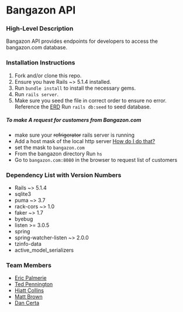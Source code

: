 # Bangazon API

### High-Level Description
Bangazon API provides endpoints for developers to access the bangazon.com database.
### Installation Instructions
1. Fork and/or clone this repo.
1. Ensure you have Rails ~> 5.1.4 installed.
1. Run `bundle install` to install the necessary gems.
1. Run `rails server`.
1. Make sure you seed the file in correct order to ensure no error.  Reference the [ERD](https://github.com/c-cannons/bangazon-api/blob/master/API-ERD%20(3).pdf) Run `rails db:seed` to seed database.


  ##### To make A request for customers from Bangazon.com
  - make sure your ~~refrigerator~~ rails server is running
  - Add a host mask of the local http server [How do I do that?](http://www.mactip.net/how-to-edit-the-hosts-file-on-a-mac/)
  - set the mask to `bangazon.com`
  - From the bangazon directory Run `hs`
  - Go to `bangazon.com:8080` in the browser to request list of customers

### Dependency List with Version Numbers
* Rails ~> 5.1.4
* sqlite3
* puma ~> 3.7
* rack-cors ~> 1.0
* faker ~> 1.7
* byebug
* listen >= 3.0.5
* spring
* spring-watcher-listen ~> 2.0.0
* tzinfo-data
* active_model_serializers

### Team Members

* [Eric Palmerie](https://github.com/palmierie)
* [Ted Pennington](https://github.com/tedpennington)
* [Hiatt Collins](https://github.com/hiattcollins)
* [Matt Brown](https://github.com/mtallentb)
* [Dan Certa](https://github.com/daniel-certa-1228)
